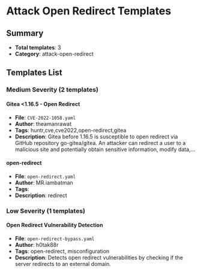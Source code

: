 # Attack Open Redirect Templates

## Summary
- **Total templates**: 3
- **Category**: attack-open-redirect

## Templates List

### Medium Severity (2 templates)

#### Gitea <1.16.5 - Open Redirect
- **File**: `CVE-2022-1058.yaml`
- **Author**: theamanrawat
- **Tags**: huntr,cve,cve2022,open-redirect,gitea
- **Description**: Gitea before 1.16.5 is susceptible to open redirect via GitHub repository go-gitea/gitea. An attacker can redirect a user to a malicious site and potentially obtain sensitive information, modify data,...

#### open-redirect
- **File**: `open-redirect.yaml`
- **Author**: MR.iambatman
- **Tags**: 
- **Description**: redirect

### Low Severity (1 templates)

#### Open Redirect Vulnerability Detection
- **File**: `open-redirect-bypass.yaml`
- **Author**: h0tak88r
- **Tags**: open-redirect, misconfiguration
- **Description**: Detects open redirect vulnerabilities by checking if the server redirects to an external domain.

